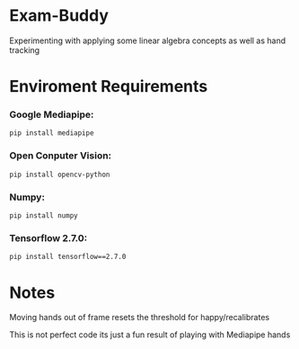 # Exam-Buddy
Experimenting with applying some linear algebra concepts as well as hand tracking
# Enviroment Requirements
### Google Mediapipe:

```pip install mediapipe```

### Open Conputer Vision:
```
pip install opencv-python
```
### Numpy:

```
pip install numpy
```
### Tensorflow 2.7.0:

```
pip install tensorflow==2.7.0
```
# Notes

Moving hands out of frame resets the threshold for happy/recalibrates

This is not perfect code its just a fun result of playing with Mediapipe hands
